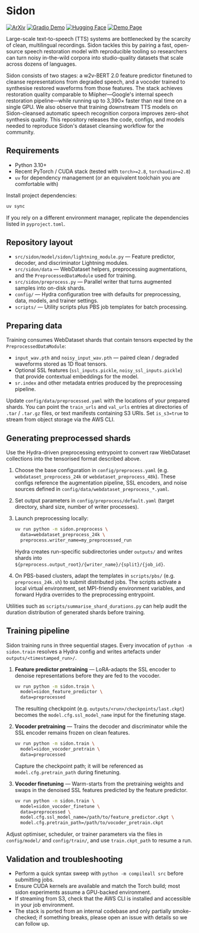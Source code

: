 # Sidon
[![ArXiv](https://img.shields.io/badge/arXiv-coming%20soon-b31b1b.svg)](https://arxiv.org/abs/TODO)
[![Gradio Demo](https://img.shields.io/badge/Gradio-demo%20coming%20soon-orange.svg)](https://gradio.live/TODO)
[![Hugging Face](https://img.shields.io/badge/Hugging%20Face-model%20coming%20soon-yellow.svg)](https://huggingface.co/TODO)
[![Demo Page](https://img.shields.io/badge/Website-coming%20soon-blue.svg)](https://sidon.audio/TODO)


Large-scale text-to-speech (TTS) systems are bottlenecked by the scarcity of clean, multilingual recordings. Sidon tackles this by pairing a fast, open-source speech restoration model with reproducible tooling so researchers can turn noisy in-the-wild corpora into studio-quality datasets that scale across dozens of languages.

Sidon consists of two stages: a w2v-BERT 2.0 feature predictor finetuned to cleanse representations from degraded speech, and a vocoder trained to synthesise restored waveforms from those features. The stack achieves restoration quality comparable to Miipher—Google's internal speech restoration pipeline—while running up to 3,390× faster than real time on a single GPU. We also observe that training downstream TTS models on Sidon-cleansed automatic speech recognition corpora improves zero-shot synthesis quality. This repository releases the code, configs, and models needed to reproduce Sidon's dataset cleansing workflow for the community.

## Requirements

- Python 3.10+
- Recent PyTorch / CUDA stack (tested with `torch>=2.8`, `torchaudio>=2.8`)
- `uv` for dependency management (or an equivalent toolchain you are
  comfortable with)

Install project dependencies:

```bash
uv sync
```

If you rely on a different environment manager, replicate the dependencies
listed in `pyproject.toml`.

## Repository layout

- `src/sidon/model/sidon/lightning_module.py` — Feature predictor, decoder, and
  discriminator Lightning modules.
- `src/sidon/data` — WebDataset helpers, preprocessing augmentations, and the
  `PreprocessedDataModule` used for training.
- `src/sidon/preprocess.py` — Parallel writer that turns augmented samples into
  on-disk shards.
- `config/` — Hydra configuration tree with defaults for preprocessing, data,
  models, and trainer settings.
- `scripts/` — Utility scripts plus PBS job templates for batch processing.

## Preparing data

Training consumes WebDataset shards that contain tensors expected by the
`PreprocessedDataModule`:

- `input_wav.pth` and `noisy_input_wav.pth` — paired clean / degraded waveforms
  stored as 1D float tensors.
- Optional SSL features (`ssl_inputs.pickle`, `noisy_ssl_inputs.pickle`) that
  provide contextual embeddings for the model.
- `sr.index` and other metadata entries produced by the preprocessing pipeline.

Update `config/data/preprocessed.yaml` with the locations of your prepared
shards. You can point the `train_urls` and `val_urls` entries at directories of
`.tar` / `.tar.gz` files, or text manifests containing S3 URIs. Set `is_s3=true` to stream from object storage via the AWS CLI.

## Generating preprocessed shards

Use the Hydra-driven preprocessing entrypoint to convert raw WebDataset
collections into the tensorised format described above.

1. Choose the base configuration in `config/preprocess.yaml` (e.g.
   `webdataset_preprocess_24k` or `webdataset_preprocess_48k`). These configs
   reference the augmentation pipeline, SSL encoders, and noise sources defined
   in `config/data/webdataset_preprocess_*.yaml`.
2. Set output parameters in `config/preprocess/default.yaml` (target directory,
   shard size, number of writer processes).
3. Launch preprocessing locally:

   ```bash
   uv run python -m sidon.preprocess \
     data=webdataset_preprocess_24k \
     preprocess.writer_name=my_preprocessed_run
   ```

   Hydra creates run-specific subdirectories under `outputs/` and writes shards
   into `${preprocess.output_root}/{writer_name}/{split}/{job_id}`.
4. On PBS-based clusters, adapt the templates in `scripts/pbs/` (e.g.
   `preprocess_24k.sh`) to submit distributed jobs. The scripts activate a local
   virtual environment, set MPI-friendly environment variables, and forward
   Hydra overrides to the preprocessing entrypoint.

Utilities such as `scripts/summarise_shard_durations.py` can help audit the
duration distribution of generated shards before training.

## Training pipeline

Sidon training runs in three sequential stages. Every invocation of
`python -m sidon.train` resolves a Hydra config and writes artefacts under
`outputs/<timestamped_run>/`.

1. **Feature predictor pretraining** — LoRA-adapts the SSL encoder to denoise
   representations before they are fed to the vocoder.

   ```bash
   uv run python -m sidon.train \
     model=sidon_feature_predictor \
     data=preprocessed
   ```

   The resulting checkpoint (e.g. `outputs/<run>/checkpoints/last.ckpt`) becomes
   the `model.cfg.ssl_model_name` input for the finetuning stage.

2. **Vocoder pretraining** — Trains the decoder and discriminator while the SSL
   encoder remains frozen on clean features.

   ```bash
   uv run python -m sidon.train \
     model=sidon_vocoder_pretrain \
     data=preprocessed
   ```

   Capture the checkpoint path; it will be referenced as `model.cfg.pretrain_path`
   during finetuning.

3. **Vocoder finetuning** — Warm-starts from the pretraining weights and swaps
   in the denoised SSL features predicted by the feature predictor.

   ```bash
   uv run python -m sidon.train \
     model=sidon_vocoder_finetune \
     data=preprocessed \
     model.cfg.ssl_model_name=/path/to/feature_predictor.ckpt \
     model.cfg.pretrain_path=/path/to/vocoder_pretrain.ckpt
   ```

Adjust optimiser, scheduler, or trainer parameters via the files in
`config/model/` and `config/train/`, and use `train.ckpt_path` to resume a run.

## Validation and troubleshooting

- Perform a quick syntax sweep with `python -m compileall src` before submitting
  jobs.
- Ensure CUDA kernels are available and match the Torch build; most sidon
  experiments assume a GPU-backed environment.
- If streaming from S3, check that the AWS CLI is installed and accessible in
  your job environment.
- The stack is ported from an internal codebase and only partially smoke-checked; if something breaks, please open an issue with details so we can follow up.
